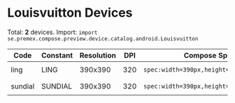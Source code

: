 # Louisvuitton Devices

Total: **2** devices. Import: `import se.premex.compose.preview.device.catalog.android.Louisvuitton`

| Code | Constant | Resolution | DPI | Compose Spec | Preview Usage |
|------|----------|------------|-----|-------------|---------------|
| ling | LING | 390x390 | 320 | `spec:width=390px,height=390px,dpi=320` | `@Preview(device = Louisvuitton.LING)` |
| sundial | SUNDIAL | 390x390 | 320 | `spec:width=390px,height=390px,dpi=320` | `@Preview(device = Louisvuitton.SUNDIAL)` |

<!-- Generated automatically. Do not edit manually. -->
